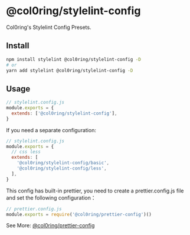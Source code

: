 # @col0ring/stylelint-config

Col0ring's Stylelint Config Presets.

## Install

```sh
npm install stylelint @col0ring/stylelint-config -D
# or
yarn add stylelint @col0ring/stylelint-config -D
```

## Usage

```js
// stylelint.config.js
module.exports = {
  extends: ['@col0ring/stylelint-config'],
}
```

If you need a separate configuration:

```js
// stylelint.config.js
module.exports = {
  // css less
  extends: [
    '@col0ring/stylelint-config/basic',
    '@col0ring/stylelint-config/less',
  ],
}
```

This config has built-in prettier, you need to create a prettier.config.js file and set the following configuration：

```js
// prettier.config.js
module.exports = require('@col0ring/prettier-config')()
```

See More: [@col0ring/prettier-config](https://github.com/col0ring/prettier-config)
